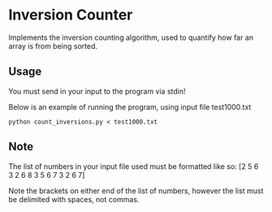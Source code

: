 # Inversion Counter
Implements the inversion counting algorithm, used to quantify how far an array is from being sorted.

## Usage
You must send in your input to the program via stdin!

Below is an example of running the program, using input file test1000.txt

`python count_inversions.py < test1000.txt`

## Note
The list of numbers in your input file used must be formatted like so:
[2 5 6 3 2 6 8
3 5 6 7 3 2 6 7]

Note the brackets on either end of the list of numbers, however the list must be delimited with spaces, not commas.
